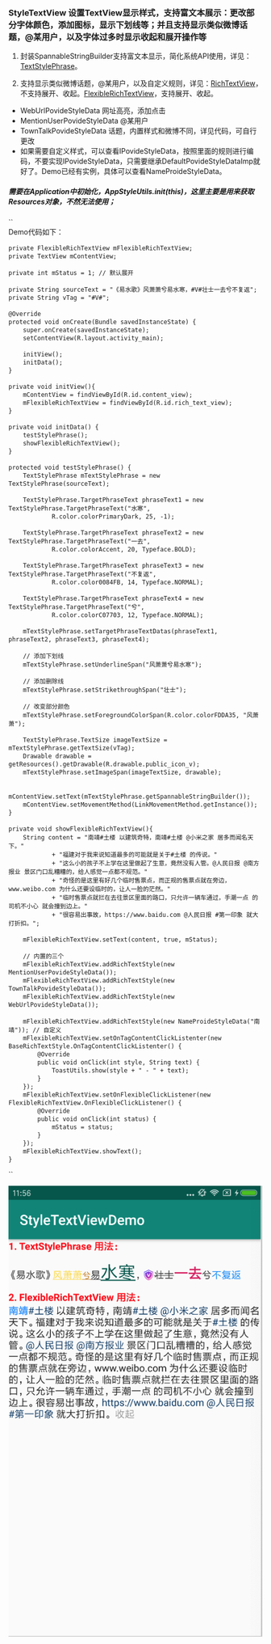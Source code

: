 ### StyleTextView 设置TextView显示样式，支持富文本展示：更改部分字体颜色，添加图标，显示下划线等；并且支持显示类似微博话题，@某用户，以及字体过多时显示收起和展开操作等  

1. 封装SpannableStringBuilder支持富文本显示，简化系统API使用，详见：[TextStylePhrase](https://github.com/kendada/StyleTextView/blob/master/styletextview/src/main/java/com/koudai/styletextview/textstyle/TextStylePhrase.java "Title")。      


2. 支持显示类似微博话题，@某用户，以及自定义规则，详见：[RichTextView](https://github.com/kendada/StyleTextView/blob/master/styletextview/src/main/java/com/koudai/styletextview/RichTextView.java "Title")，不支持展开、收起。[FlexibleRichTextView](https://github.com/kendada/StyleTextView/blob/master/styletextview/src/main/java/com/koudai/styletextview/FlexibleRichTextView.java "Title")，支持展开、收起。      

+ WebUrlPovideStyleData 网址高亮，添加点击
+ MentionUserPovideStyleData @某用户
+ TownTalkPovideStyleData 话题，内置样式和微博不同，详见代码，可自行更改
+ 如果需要自定义样式，可以查看IPovideStyleData，按照里面的规则进行编码，不要实现IPovideStyleData，只需要继承DefaultPovideStyleDataImp就好了。Demo已经有实例，具体可以查看NameProideStyleData。

##### 需要在Application中初始化，AppStyleUtils.init(this)，这里主要是用来获取Resources对象，不然无法使用；

``   
Demo代码如下：



    private FlexibleRichTextView mFlexibleRichTextView;
    private TextView mContentView;

    private int mStatus = 1; // 默认展开

    private String sourceText = "《易水歌》风萧萧兮易水寒，#V#壮士一去兮不复返";
    private String vTag = "#V#";

    @Override
    protected void onCreate(Bundle savedInstanceState) {
        super.onCreate(savedInstanceState);
        setContentView(R.layout.activity_main);

        initView();
        initData();
    }

    private void initView(){
        mContentView = findViewById(R.id.content_view);
        mFlexibleRichTextView = findViewById(R.id.rich_text_view);
    }

    private void initData() {
        testStylePhrase();
        showFlexibleRichTextView();
    }

    protected void testStylePhrase() {
        TextStylePhrase mTextStylePhrase = new TextStylePhrase(sourceText);

        TextStylePhrase.TargetPhraseText phraseText1 = new TextStylePhrase.TargetPhraseText("水寒",
                R.color.colorPrimaryDark, 25, -1);

        TextStylePhrase.TargetPhraseText phraseText2 = new TextStylePhrase.TargetPhraseText("一去",
                R.color.colorAccent, 20, Typeface.BOLD);

        TextStylePhrase.TargetPhraseText phraseText3 = new TextStylePhrase.TargetPhraseText("不复返",
                R.color.color0084FB, 14, Typeface.NORMAL);

        TextStylePhrase.TargetPhraseText phraseText4 = new TextStylePhrase.TargetPhraseText("兮",
                R.color.colorC07703, 12, Typeface.NORMAL);

        mTextStylePhrase.setTargetPhraseTextDatas(phraseText1, phraseText2, phraseText3, phraseText4);

        // 添加下划线
        mTextStylePhrase.setUnderlineSpan("风萧萧兮易水寒");

        // 添加删除线
        mTextStylePhrase.setStrikethroughSpan("壮士");

        // 改变部分颜色
        mTextStylePhrase.setForegroundColorSpan(R.color.colorFDDA35, "风萧萧");

        TextStylePhrase.TextSize imageTextSize = mTextStylePhrase.getTextSize(vTag);
        Drawable drawable = getResources().getDrawable(R.drawable.public_icon_v);
        mTextStylePhrase.setImageSpan(imageTextSize, drawable);

        mContentView.setText(mTextStylePhrase.getSpannableStringBuilder());
        mContentView.setMovementMethod(LinkMovementMethod.getInstance());
    }

    private void showFlexibleRichTextView(){
        String content = "南靖#土楼 以建筑奇特，南靖#土楼 @小米之家 居多而闻名天下。"
                + "福建对于我来说知道最多的可能就是关于#土楼 的传说。"
                + "这么小的孩子不上学在这里做起了生意，竟然没有人管。@人民日报 @南方报业 景区门口乱糟糟的，给人感觉一点都不规范。"
                + "奇怪的是这里有好几个临时售票点，而正规的售票点就在旁边，www.weibo.com 为什么还要设临时的，让人一脸的茫然。"
                + "临时售票点就拦在去往景区里面的路口，只允许一辆车通过，手潮一点 的司机不小心 就会撞到边上。"
                + "很容易出事故，https://www.baidu.com @人民日报 #第一印象 就大打折扣。";

        mFlexibleRichTextView.setText(content, true, mStatus);

        // 内置的三个
        mFlexibleRichTextView.addRichTextStyle(new MentionUserPovideStyleData());
        mFlexibleRichTextView.addRichTextStyle(new TownTalkPovideStyleData());
        mFlexibleRichTextView.addRichTextStyle(new WebUrlPovideStyleData());

        mFlexibleRichTextView.addRichTextStyle(new NameProideStyleData("南靖")); // 自定义
        mFlexibleRichTextView.setOnTagContentClickListenter(new BaseRichTextStyle.OnTagContentClickListenter() {
            @Override
            public void onClick(int style, String text) {
                ToastUtils.show(style + " - " + text);
            }
        });
        mFlexibleRichTextView.setOnFlexibleClickListener(new FlexibleRichTextView.OnFlexibleClickListener() {
            @Override
            public void onClick(int status) {
                mStatus = status;
            }
        });
        mFlexibleRichTextView.showText();
    }



``

![Alt text](https://github.com/kendada/StyleTextView/blob/master/app/src/main/res/drawable/style_text_view_image.png)
